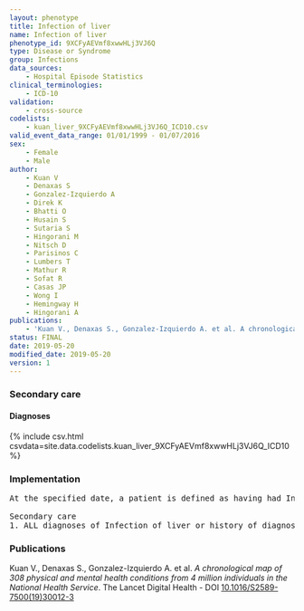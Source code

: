 ```yaml
---
layout: phenotype
title: Infection of liver
name: Infection of liver
phenotype_id: 9XCFyAEVmf8xwwHLj3VJ6Q 
type: Disease or Syndrome
group: Infections
data_sources: 
    - Hospital Episode Statistics
clinical_terminologies: 
    - ICD-10
validation: 
    - cross-source
codelists: 
    - kuan_liver_9XCFyAEVmf8xwwHLj3VJ6Q_ICD10.csv
valid_event_data_range: 01/01/1999 - 01/07/2016
sex: 
    - Female
    - Male
author: 
    - Kuan V
    - Denaxas S
    - Gonzalez-Izquierdo A
    - Direk K
    - Bhatti O
    - Husain S
    - Sutaria S
    - Hingorani M
    - Nitsch D
    - Parisinos C
    - Lumbers T
    - Mathur R
    - Sofat R
    - Casas JP
    - Wong I
    - Hemingway H
    - Hingorani A
publications: 
    - 'Kuan V., Denaxas S., Gonzalez-Izquierdo A. et al. A chronological map of 308 physical and mental health conditions from 4 million individuals in the National Health Service. The Lancet Digital Health - DOI: 10.1016/S2589-7500(19)30012-3' 
status: FINAL
date: 2019-05-20
modified_date: 2019-05-20
version: 1
---
```

### Secondary care 
#### Diagnoses 
{% include csv.html csvdata=site.data.codelists.kuan_liver_9XCFyAEVmf8xwwHLj3VJ6Q_ICD10 %}
### Implementation 
<pre>At the specified date, a patient is defined as having had Infection of liver IF they meet the criteria for any of the following on or before the specified date. The earliest date on which the individual meets any of the following criteria on or before the specified date is defined as the first event date:

Secondary care
1. ALL diagnoses of Infection of liver or history of diagnosis during a hospitalization</pre> 
 
### Publications 
Kuan V., Denaxas S., Gonzalez-Izquierdo A. et al. _A chronological map of 308 physical and mental health conditions from 4 million individuals in the National Health Service_. The Lancet Digital Health - DOI <a href='https://www.thelancet.com/journals/landig/article/PIIS2589-7500(19)30012-3/fulltext'>10.1016/S2589-7500(19)30012-3</a>